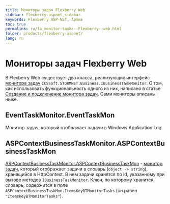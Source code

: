 ```yaml
---
title: Мониторы задач Flexberry Web
sidebar: flexberry-aspnet_sidebar
keywords: Flexberry ASP-NET, Архив
toc: true
permalink: ru/fa_monitor-tasks--Flexberry--web.html
folder: products/flexberry-aspnet/
lang: ru
---
```


# Мониторы задач Flexberry Web
В Flexberry Web существует два класса, реализующих интерфейс [монитора задач](business-task-monitor.html) `ICSSoft.STORMNET.Business.IBusinessTaskMonitor`.
О том, как использовать функциональность одного из них, написано в статье [Создание и подключение монитора задач](creating-and-connection--business-task-monitor.html). Сами мониторы описаны ниже.

## EventTaskMonitor.EventTaskMon
Монитор задач, который отображает задачи в Windows Application Log.

## ASPContextBusinessTaskMonitor.ASPContextBusinessTaskMon
[ASPContextBusinessTaskMonitor.ASPContextBusinessTaskMon](event-task-mon-data-base-example.html) - [монитор задач](business-task-monitor.html), который отображает задачи в словарь (`object -> string`), хранящийся в HttpContext. В нем задачи хранятся по id, указанному при вызове методов `IBusinessTaskMonitor`. Ключ, по которому хранится словарь, содержится в поле `ASPContextBusinessTaskMon.ItemsKeyBTMonitorTasks` (он равен `"ItemsKeyBTMonitorTasks"`).

 

